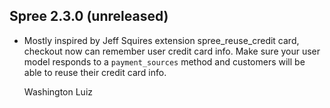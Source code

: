 ## Spree 2.3.0 (unreleased) ##

*   Mostly inspired by Jeff Squires extension spree_reuse_credit card, checkout
    now can remember user credit card info. Make sure your user model responds
    to a `payment_sources` method and customers will be able to reuse their
    credit card info.

    Washington Luiz

